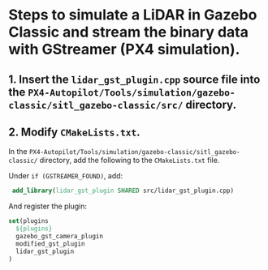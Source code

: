 # Steps to simulate a LiDAR in Gazebo Classic and stream the binary data with GStreamer (PX4 simulation).

## 1. Insert the `lidar_gst_plugin.cpp` source file into the `PX4-Autopilot/Tools/simulation/gazebo-classic/sitl_gazebo-classic/src/` directory.
## 2. Modify `CMakeLists.txt`.
In the `PX4-Autopilot/Tools/simulation/gazebo-classic/sitl_gazebo-classic/` directory, add the following to the `CMakeLists.txt` file.

Under `if (GSTREAMER_FOUND)`, add:
```cmake
 add_library(lidar_gst_plugin SHARED src/lidar_gst_plugin.cpp)
```
And register the plugin:
```cmake
set(plugins
  ${plugins}
  gazebo_gst_camera_plugin
  modified_gst_plugin
  lidar_gst_plugin
)
```
